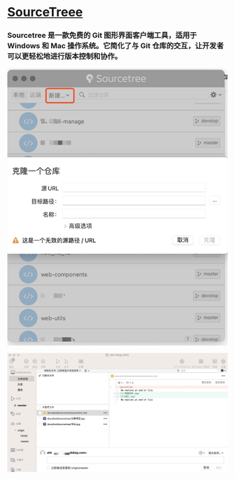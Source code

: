 # [SourceTreee](https://www.sourcetreeapp.com/)

### Sourcetree 是一款免费的 Git 图形界面客户端工具，适用于 Windows 和 Mac 操作系统。它简化了与 Git 仓库的交互，让开发者可以更轻松地进行版本控制和协作。

![](克隆项目.jpg)

![](项目.jpg)